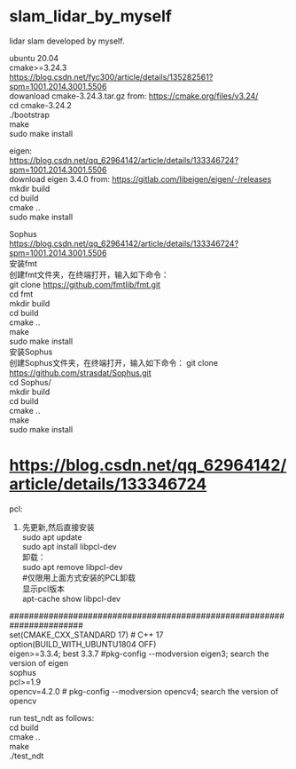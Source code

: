 # slam_lidar_by_myself
lidar slam developed by myself.

ubuntu 20.04  
cmake>=3.24.3  
https://blog.csdn.net/fyc300/article/details/135282561?spm=1001.2014.3001.5506  
dowanload cmake-3.24.3.tar.gz from: https://cmake.org/files/v3.24/  
cd cmake-3.24.2  
./bootstrap  
make  
sudo make install  

eigen:  
https://blog.csdn.net/qq_62964142/article/details/133346724?spm=1001.2014.3001.5506  
download eigen 3.4.0 from: https://gitlab.com/libeigen/eigen/-/releases  
mkdir build  
cd build  
cmake ..  
sudo make install  

Sophus  
https://blog.csdn.net/qq_62964142/article/details/133346724?spm=1001.2014.3001.5506  
安装fmt  
创建fmt文件夹，在终端打开，输入如下命令：  
git clone  https://github.com/fmtlib/fmt.git  
cd fmt  
mkdir build  
cd build  
cmake ..  
make  
sudo make install  
安装Sophus  
创建Sophus文件夹，在终端打开，输入如下命令： 
git clone https://github.com/strasdat/Sophus.git  
cd Sophus/  
mkdir build  
cd build  
cmake ..  
make  
sudo make install  
# https://blog.csdn.net/qq_62964142/article/details/133346724 

pcl:  
1. 先更新,然后直接安装  
sudo apt update  
sudo apt install libpcl-dev  
卸载：  
sudo apt remove libpcl-dev  
#仅限用上面方式安装的PCL卸载  
显示pcl版本  
apt-cache show libpcl-dev  


#######################################################################  
set(CMAKE_CXX_STANDARD 17)  # C++ 17  
option(BUILD_WITH_UBUNTU1804 OFF)  
eigen>=3.3.4; best 3.3.7  #pkg-config --modversion eigen3; search the version of eigen  
sophus  
pcl>=1.9  
opencv=4.2.0  # pkg-config --modversion opencv4; search the version of opencv  

run test_ndt as follows:  
cd build  
cmake ..  
make  
./test_ndt  
